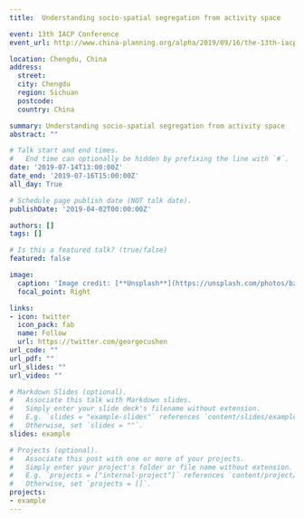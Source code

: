 ```yaml
---
title:  Understanding socio-spatial segregation from activity space

event: 13th IACP Conference
event_url: http://www.china-planning.org/alpha/2019/09/16/the-13th-iacp-annual-conference-in-chengdu/

location: Chengdu, China
address:
  street: 
  city: Chengdu
  region: Sichuan
  postcode: 
  country: China

summary: Understanding socio-spatial segregation from activity space
abstract: ""

# Talk start and end times.
#   End time can optionally be hidden by prefixing the line with `#`.
date: '2019-07-14T13:00:00Z'
date_end: '2019-07-16T15:00:00Z'
all_day: True

# Schedule page publish date (NOT talk date).
publishDate: '2019-04-02T00:00:00Z'

authors: []
tags: []

# Is this a featured talk? (true/false)
featured: false

image:
  caption: 'Image credit: [**Unsplash**](https://unsplash.com/photos/bzdhc5b3Bxs)'
  focal_point: Right

links:
- icon: twitter
  icon_pack: fab
  name: Follow
  url: https://twitter.com/georgecushen
url_code: ""
url_pdf: ""
url_slides: ""
url_video: ""

# Markdown Slides (optional).
#   Associate this talk with Markdown slides.
#   Simply enter your slide deck's filename without extension.
#   E.g. `slides = "example-slides"` references `content/slides/example-slides.md`.
#   Otherwise, set `slides = ""`.
slides: example

# Projects (optional).
#   Associate this post with one or more of your projects.
#   Simply enter your project's folder or file name without extension.
#   E.g. `projects = ["internal-project"]` references `content/project/deep-learning/index.md`.
#   Otherwise, set `projects = []`.
projects:
- example
---
```


